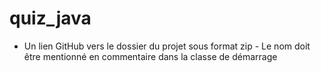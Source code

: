 # quiz_java
- Un lien GitHub vers le dossier du projet sous format zip - Le nom doit être mentionné en commentaire dans la classe de démarrage
